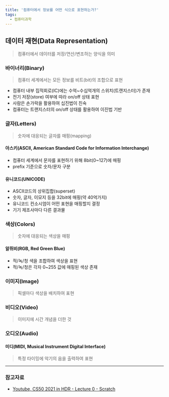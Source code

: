 ```yaml
---
title: '컴퓨터에서 정보를 어떤 식으로 표현하는가?'
tags:
  - 컴퓨터과학
---
```


## 데이터 재현(Data Representation)

> 컴퓨터에서 데이터를 저장/연산/변조하는 양식을 의미

### 바이너리(Binary)

> 컴퓨터 세계에서는 모든 정보를 비트(bit)의 조합으로 표현

- 컴퓨터 내부 집적회로(IC)에는 수억~수십억개의 스위치(트랜지스터)가 존재
- 전기 저장(store) 여부에 따라 on/off 상태 표현
- 사람은 손가락을 활용하여 십진법이 친숙
- 컴퓨터는 트랜지스터의 on/off 상태를 활용하여 이진법 기반

### 글자(Letters)

> 숫자에 대응되는 글자를 매핑(mapping)

#### 아스키(ASCII, American Standard Code for Information Interchange)

- 컴퓨터 세계에서 문자를 표현하기 위해 8bit(0~127)에 매핑
- prefix 기준으로 숫자/문자 구분

#### 유니코드(UNICODE)

- ASCII코드의 상위집합(superset)
- 숫자, 글자, 이모지 등을 32bit에 매핑(약 40억가지)
- 유니코드 컨소시엄이 어떤 표현을 매핑할지 결정
- 기기 제조사마다 다른 결과물

### 색상(Colors)

> 숫자에 대응되는 색상을 매핑

#### 알쥐비(RGB, Red Green Blue)

- 적/녹/청 색을 조합하여 색상을 표현
- 적/녹/청은 각자 0~255 값에 매핑된 색상 존재

### 이미지(Image)

> 픽셀마다 색상을 배치하여 표현

### 비디오(Video)

> 이미지에 시간 개념을 더한 것

### 오디오(Audio)

#### 미디(MIDI, Musical Instrument Digital Interface)

> 특정 타이밍에 악기의 음을 출력하여 표현

---

### 참고자료

- [Youtube, CS50 2021 in HDR - Lecture 0 - Scratch](https://www.youtube.com/watch?v=1tnj3UCkuxU)
